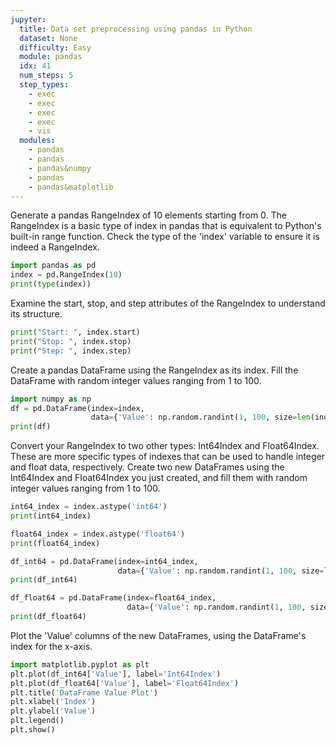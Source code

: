 ```yaml
---
jupyter:
  title: Data set preprocessing using pandas in Python
  dataset: None
  difficulty: Easy
  module: pandas
  idx: 41
  num_steps: 5
  step_types:
    - exec
    - exec
    - exec
    - exec
    - vis
  modules:
    - pandas
    - pandas
    - pandas&numpy
    - pandas
    - pandas&matplotlib
---
```



Generate a pandas RangeIndex of 10 elements starting from 0. The RangeIndex is a basic type of index in pandas that is equivalent to Python's built-in range function. Check the type of the 'index' variable to ensure it is indeed a RangeIndex.
```python
import pandas as pd
index = pd.RangeIndex(10)
print(type(index))
```

Examine the start, stop, and step attributes of the RangeIndex to understand its structure.
```python
print("Start: ", index.start)
print("Stop: ", index.stop)
print("Step: ", index.step)
```

Create a pandas DataFrame using the RangeIndex as its index. Fill the DataFrame with random integer values ranging from 1 to 100.
```python
import numpy as np
df = pd.DataFrame(index=index, 
                  data={'Value': np.random.randint(1, 100, size=len(index))})
print(df)
```

Convert your RangeIndex to two other types: Int64Index and Float64Index. These are more specific types of indexes that can be used to handle integer and float data, respectively. Create two new DataFrames using the Int64Index and Float64Index you just created, and fill them with random integer values ranging from 1 to 100.
```python
int64_index = index.astype('int64')
print(int64_index)

float64_index = index.astype('float64')
print(float64_index)

df_int64 = pd.DataFrame(index=int64_index, 
                        data={'Value': np.random.randint(1, 100, size=len(int64_index))})
print(df_int64)

df_float64 = pd.DataFrame(index=float64_index, 
                          data={'Value': np.random.randint(1, 100, size=len(float64_index))})
print(df_float64)
```


Plot the 'Value' columns of the new DataFrames, using the DataFrame's index for the x-axis.
```python
import matplotlib.pyplot as plt
plt.plot(df_int64['Value'], label='Int64Index')
plt.plot(df_float64['Value'], label='Float64Index')
plt.title('DataFrame Value Plot')
plt.xlabel('Index')
plt.ylabel('Value')
plt.legend()
plt.show()
```
